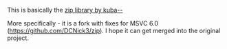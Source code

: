 This is basically the [zip library by kuba--](https://github.com/kuba--/zip)

More specifically - it is a fork with fixes for MSVC 6.0 (https://github.com/DCNick3/zip). I hope it can get merged into the original project.